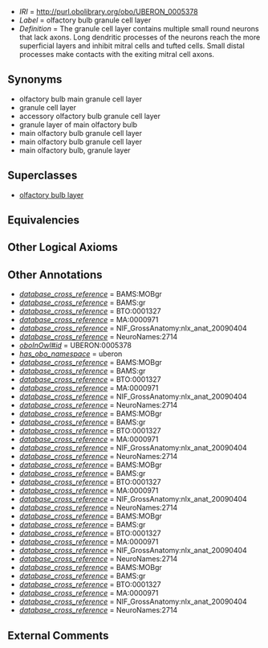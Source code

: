  * *IRI* = http://purl.obolibrary.org/obo/UBERON_0005378
 * *Label* = olfactory bulb granule cell layer
 * *Definition* = The granule cell layer contains multiple small round neurons that lack axons. Long dendritic processes of the neurons reach the more superficial layers and inhibit mitral cells and tufted cells. Small distal processes make contacts with the exiting mitral cell axons.

## Synonyms

 * olfactory bulb main granule cell layer
 * granule cell layer
 * accessory olfactory bulb granule cell layer
 * granule layer of main olfactory bulb
 * main olfactory bulb granule cell layer
 * main olfactory bulb granule cell layer
 * main olfactory bulb, granule layer

## Superclasses

 * [olfactory bulb layer](../../UBERON/01/UBERON_0004001.md)

## Equivalencies


## Other Logical Axioms


## Other Annotations

 * *[database_cross_reference](../../ef/oboInOwl#hasDbXref.md)* = BAMS:MOBgr
 * *[database_cross_reference](../../ef/oboInOwl#hasDbXref.md)* = BAMS:gr
 * *[database_cross_reference](../../ef/oboInOwl#hasDbXref.md)* = BTO:0001327
 * *[database_cross_reference](../../ef/oboInOwl#hasDbXref.md)* = MA:0000971
 * *[database_cross_reference](../../ef/oboInOwl#hasDbXref.md)* = NIF_GrossAnatomy:nlx_anat_20090404
 * *[database_cross_reference](../../ef/oboInOwl#hasDbXref.md)* = NeuroNames:2714
 * *[oboInOwl#id](../../id/oboInOwl#id.md)* = UBERON:0005378
 * *[has_obo_namespace](../../ce/oboInOwl#hasOBONamespace.md)* = uberon
 * *[database_cross_reference](../../ef/oboInOwl#hasDbXref.md)* = BAMS:MOBgr
 * *[database_cross_reference](../../ef/oboInOwl#hasDbXref.md)* = BAMS:gr
 * *[database_cross_reference](../../ef/oboInOwl#hasDbXref.md)* = BTO:0001327
 * *[database_cross_reference](../../ef/oboInOwl#hasDbXref.md)* = MA:0000971
 * *[database_cross_reference](../../ef/oboInOwl#hasDbXref.md)* = NIF_GrossAnatomy:nlx_anat_20090404
 * *[database_cross_reference](../../ef/oboInOwl#hasDbXref.md)* = NeuroNames:2714
 * *[database_cross_reference](../../ef/oboInOwl#hasDbXref.md)* = BAMS:MOBgr
 * *[database_cross_reference](../../ef/oboInOwl#hasDbXref.md)* = BAMS:gr
 * *[database_cross_reference](../../ef/oboInOwl#hasDbXref.md)* = BTO:0001327
 * *[database_cross_reference](../../ef/oboInOwl#hasDbXref.md)* = MA:0000971
 * *[database_cross_reference](../../ef/oboInOwl#hasDbXref.md)* = NIF_GrossAnatomy:nlx_anat_20090404
 * *[database_cross_reference](../../ef/oboInOwl#hasDbXref.md)* = NeuroNames:2714
 * *[database_cross_reference](../../ef/oboInOwl#hasDbXref.md)* = BAMS:MOBgr
 * *[database_cross_reference](../../ef/oboInOwl#hasDbXref.md)* = BAMS:gr
 * *[database_cross_reference](../../ef/oboInOwl#hasDbXref.md)* = BTO:0001327
 * *[database_cross_reference](../../ef/oboInOwl#hasDbXref.md)* = MA:0000971
 * *[database_cross_reference](../../ef/oboInOwl#hasDbXref.md)* = NIF_GrossAnatomy:nlx_anat_20090404
 * *[database_cross_reference](../../ef/oboInOwl#hasDbXref.md)* = NeuroNames:2714
 * *[database_cross_reference](../../ef/oboInOwl#hasDbXref.md)* = BAMS:MOBgr
 * *[database_cross_reference](../../ef/oboInOwl#hasDbXref.md)* = BAMS:gr
 * *[database_cross_reference](../../ef/oboInOwl#hasDbXref.md)* = BTO:0001327
 * *[database_cross_reference](../../ef/oboInOwl#hasDbXref.md)* = MA:0000971
 * *[database_cross_reference](../../ef/oboInOwl#hasDbXref.md)* = NIF_GrossAnatomy:nlx_anat_20090404
 * *[database_cross_reference](../../ef/oboInOwl#hasDbXref.md)* = NeuroNames:2714
 * *[database_cross_reference](../../ef/oboInOwl#hasDbXref.md)* = BAMS:MOBgr
 * *[database_cross_reference](../../ef/oboInOwl#hasDbXref.md)* = BAMS:gr
 * *[database_cross_reference](../../ef/oboInOwl#hasDbXref.md)* = BTO:0001327
 * *[database_cross_reference](../../ef/oboInOwl#hasDbXref.md)* = MA:0000971
 * *[database_cross_reference](../../ef/oboInOwl#hasDbXref.md)* = NIF_GrossAnatomy:nlx_anat_20090404
 * *[database_cross_reference](../../ef/oboInOwl#hasDbXref.md)* = NeuroNames:2714

## External Comments

